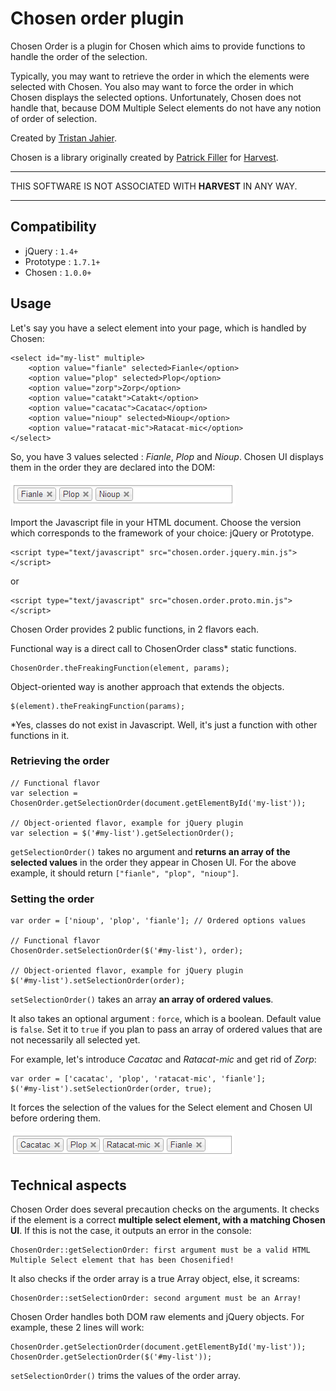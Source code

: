 # Chosen order plugin

Chosen Order is a plugin for Chosen which aims to provide functions to handle the order of the selection.

Typically, you may want to retrieve the order in which the elements were selected with Chosen. You also may want to force the order in which Chosen displays the selected options. Unfortunately, Chosen does not handle that, because DOM Multiple Select elements do not have any notion of order of selection.

Created by [Tristan Jahier](http://tristan-jahier.fr).

Chosen is a library originally created by [Patrick Filler](http://patrickfiller.com) for [Harvest](http://getharvest.com/).

-------------------------

THIS SOFTWARE IS NOT ASSOCIATED WITH **HARVEST** IN ANY WAY.

-------------------------

## Compatibility

- jQuery : `1.4+`
- Prototype : `1.7.1+`
- Chosen : `1.0.0+`


## Usage

Let's say you have a select element into your page, which is handled by Chosen:

```
<select id="my-list" multiple>
	<option value="fianle" selected>Fianle</option>
	<option value="plop" selected>Plop</option>
	<option value="zorp">Zorp</option>
	<option value="catakt">Catakt</option>
	<option value="cacatac">Cacatac</option>
	<option value="nioup" selected>Nioup</option>
	<option value="ratacat-mic">Ratacat-mic</option>
</select>
```

So, you have 3 values selected : *Fianle*, *Plop* and *Nioup*. Chosen UI displays them in the order they are declared into the DOM:

![Chosen unordered elements](img/chosen_unordered.png)

Import the Javascript file in your HTML document. Choose the version which corresponds to the framework of your choice: jQuery or Prototype.

	<script type="text/javascript" src="chosen.order.jquery.min.js"></script>

or

	<script type="text/javascript" src="chosen.order.proto.min.js"></script>


Chosen Order provides 2 public functions, in 2 flavors each.

Functional way is a direct call to ChosenOrder class\* static functions.

	ChosenOrder.theFreakingFunction(element, params);

Object-oriented way is another approach that extends the objects.

	$(element).theFreakingFunction(params);

*Yes, classes do not exist in Javascript. Well, it's just a function with other functions in it.


### Retrieving the order

```
// Functional flavor
var selection = ChosenOrder.getSelectionOrder(document.getElementById('my-list'));

// Object-oriented flavor, example for jQuery plugin
var selection = $('#my-list').getSelectionOrder();
```

`getSelectionOrder()` takes no argument and **returns an array of the selected values** in the order they appear in Chosen UI.
For the above example, it should return `["fianle", "plop", "nioup"]`.

### Setting the order

```
var order = ['nioup', 'plop', 'fianle']; // Ordered options values

// Functional flavor
ChosenOrder.setSelectionOrder($('#my-list'), order);

// Object-oriented flavor, example for jQuery plugin
$('#my-list').setSelectionOrder(order);
```

`setSelectionOrder()` takes an array **an array of ordered values**.

It also takes an optional argument : `force`, which is a boolean. Default value is `false`. Set it to `true` if you plan to pass an array of ordered values that are not necessarily all selected yet.

For example, let's introduce *Cacatac* and *Ratacat-mic* and get rid of *Zorp*:

	var order = ['cacatac', 'plop', 'ratacat-mic', 'fianle'];
	$('#my-list').setSelectionOrder(order, true);

It forces the selection of the values for the Select element and Chosen UI before ordering them.

![Chosen ordered elements](img/chosen_ordered.png)


## Technical aspects

Chosen Order does several precaution checks on the arguments. It checks if the element is a correct **multiple select element, with a matching Chosen UI**. If this is not the case, it outputs an error in the console:

	ChosenOrder::getSelectionOrder: first argument must be a valid HTML Multiple Select element that has been Chosenified!

It also checks if the order array is a true Array object, else, it screams:

	ChosenOrder::setSelectionOrder: second argument must be an Array!

Chosen Order handles both DOM raw elements and jQuery objects. For example, these 2 lines will work:

	ChosenOrder.getSelectionOrder(document.getElementById('my-list'));
	ChosenOrder.getSelectionOrder($('#my-list'));

`setSelectionOrder()` trims the values of the order array. 
